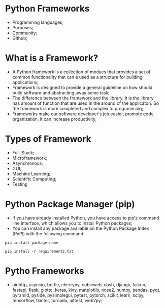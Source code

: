 # Python Frameworks

- Programming languages;
- Purposes;
- Community;
- Github;

# What is a Framework?

- A Python framework is a collection of modues that provides a set of common functionality that can e used as a structure for building applications;
- Framework is designed to provide a general guideline on how should build software and abstracting away some task;
- The difference between the framework and the library, it is the library has amount of function that are used in the around of the applicaton. So the framework is more completed and complex to programming;
- Frameworks make our software developer's job easier, promote code organization, it can increase productivity;

# Types of Framework

- Full-Stack;
- Microframework;
- Asynchronous;
- GUI;
- Machine Learning;
- Scientific Computing;
- Testing

# Python Package Manager (pip)

- If you have already installed Python, you have access to pip's command line interface, which allows you to install Python packages;
- You can install any package available on the Python Package Index (PyPI) with the following command:
```
pip install package-name
```
```
pip install -r requirements.txt
```

# Pytho Frameworks

- aiohttp, asyncio, bottle, cherrypy, cubicweb, dash, django, falcon, fastapi, flask, giotto, keras, kivy, matplotlib, nose2, numpy, pandas, pyqt, pyramid, pyside, pysimplegui, pytest, pytorch, scikit_learn, scipy, tensorflow, tkinter, tornado, uittest, web2py;